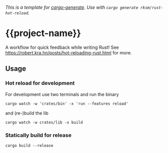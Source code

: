 _This is a template for [cargo-generate](https://cargo-generate.github.io/cargo-generate/)._
_Use with `cargo generate rksm/rust-hot-reload`._

# {{project-name}}

A workflow for quick feedback while writing Rust! See https://robert.kra.hn/posts/hot-reloading-rust.html for more.

## Usage

### Hot reload for development

For development use two terminals and run the binary

```shell
cargo watch -w 'crates/bin' -x 'run --features reload'
```

and (re-)build the lib

```shell
cargo watch -w crates/lib -x build
```

### Statically build for release

```shell
cargo build --release
```
